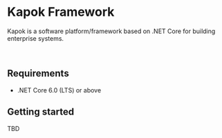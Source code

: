 Kapok Framework
===============
Kapok is a software platform/framework based on .NET Core for building enterprise systems.

&nbsp;

Requirements
------------
* .NET Core 6.0 (LTS) or above

Getting started
---------------
TBD
